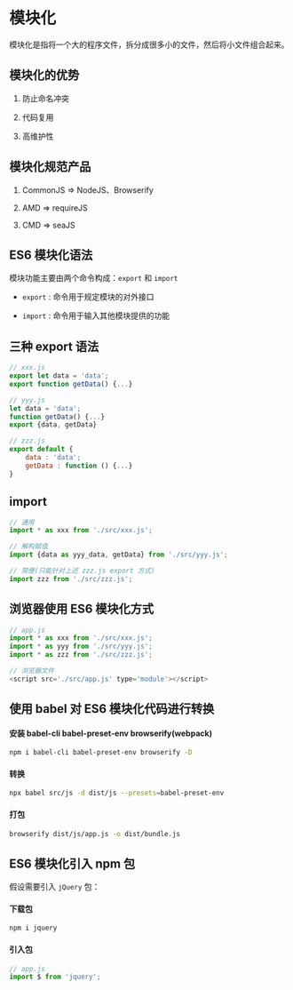 # 模块化

模块化是指将一个大的程序文件，拆分成很多小的文件，然后将小文件组合起来。

## 模块化的优势

1. 防止命名冲突

2. 代码复用

3. 高维护性

## 模块化规范产品

1. CommonJS => NodeJS、Browserify

2. AMD => requireJS

3. CMD => seaJS

## ES6 模块化语法

模块功能主要由两个命令构成：`export` 和 `import`

+ `export` : 命令用于规定模块的对外接口

+ `import` : 命令用于输入其他模块提供的功能

## 三种 export 语法

```js
// xxx.js
export let data = 'data';
export function getData() {...}

// yyy.js
let data = 'data';
function getData() {...}
export {data, getData}

// zzz.js
export default {
    data : 'data';
    getData : function () {...}
}
```

## import

```js
// 通用
import * as xxx from './src/xxx.js';

// 解构赋值
import {data as yyy_data, getData} from './src/yyy.js';

// 简便(只能针对上述 zzz.js export 方式)
import zzz from './src/zzz.js';
```

## 浏览器使用 ES6 模块化方式

```js
// app.js
import * as xxx from './src/xxx.js';
import * as yyy from './src/yyy.js';
import * as zzz from './src/zzz.js';
```

```js
// 浏览器文件
<script src='./src/app.js' type='module'></script>
```

## 使用 babel 对 ES6 模块化代码进行转换

#### 安装 babel-cli babel-preset-env browserify(webpack)

```bash
npm i babel-cli babel-preset-env browserify -D
```

#### 转换

```bash
npx babel src/js -d dist/js --presets=babel-preset-env
```

#### 打包

```bash
browserify dist/js/app.js -o dist/bundle.js
```

## ES6 模块化引入 npm 包

假设需要引入 `jQuery` 包：

#### 下载包

```bash
npm i jquery
```

#### 引入包

```js
// app.js
import $ from 'jquery';
```